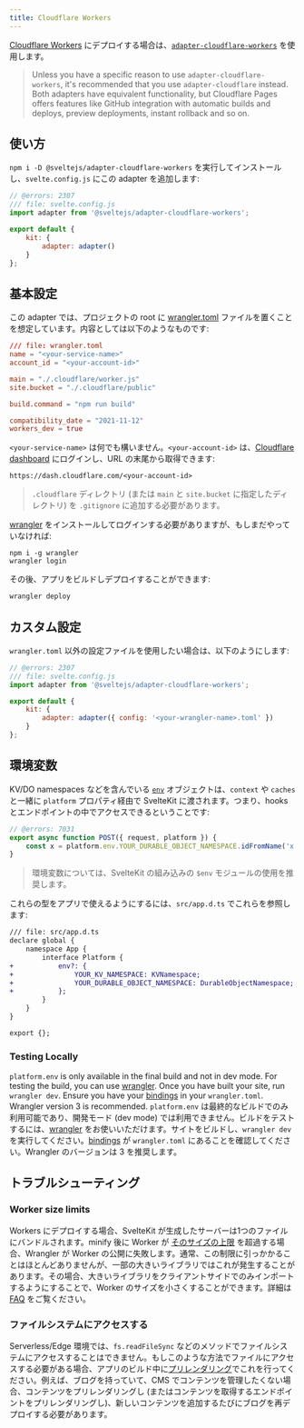 ```yaml
---
title: Cloudflare Workers
---
```


[Cloudflare Workers](https://workers.cloudflare.com/) にデプロイする場合は、[`adapter-cloudflare-workers`](https://github.com/sveltejs/kit/tree/master/packages/adapter-cloudflare-workers) を使用します。

> Unless you have a specific reason to use `adapter-cloudflare-workers`, it's recommended that you use `adapter-cloudflare` instead. Both adapters have equivalent functionality, but Cloudflare Pages offers features like GitHub integration with automatic builds and deploys, preview deployments, instant rollback and so on.

## 使い方 <!--usage-->

`npm i -D @sveltejs/adapter-cloudflare-workers` を実行してインストールし、`svelte.config.js` にこの adapter を追加します:

```js
// @errors: 2307
/// file: svelte.config.js
import adapter from '@sveltejs/adapter-cloudflare-workers';

export default {
	kit: {
		adapter: adapter()
	}
};
```

## 基本設定 <!--basic-configuration-->

この adapter では、プロジェクトの root に [wrangler.toml](https://developers.cloudflare.com/workers/platform/sites/configuration) ファイルを置くことを想定しています。内容としては以下のようなものです:

```toml
/// file: wrangler.toml
name = "<your-service-name>"
account_id = "<your-account-id>"

main = "./.cloudflare/worker.js"
site.bucket = "./.cloudflare/public"

build.command = "npm run build"

compatibility_date = "2021-11-12"
workers_dev = true
```

`<your-service-name>` は何でも構いません。`<your-account-id>` は、[Cloudflare dashboard](https://dash.cloudflare.com) にログインし、URL の末尾から取得できます:

```
https://dash.cloudflare.com/<your-account-id>
```

> `.cloudflare` ディレクトリ (または `main` と `site.bucket` に指定したディレクトリ) を `.gitignore` に追加する必要があります。

[wrangler](https://developers.cloudflare.com/workers/wrangler/get-started/) をインストールしてログインする必要がありますが、もしまだやっていなければ:

```
npm i -g wrangler
wrangler login
```

その後、アプリをビルドしデプロイすることができます:

```sh
wrangler deploy
```

## カスタム設定 <!--custom-config-->

`wrangler.toml` 以外の設定ファイルを使用したい場合は、以下のようにします:

```js
// @errors: 2307
/// file: svelte.config.js
import adapter from '@sveltejs/adapter-cloudflare-workers';

export default {
	kit: {
		adapter: adapter({ config: '<your-wrangler-name>.toml' })
	}
};
```

## 環境変数 <!--environment-variables-->

KV/DO namespaces などを含んでいる [`env`](https://developers.cloudflare.com/workers/runtime-apis/fetch-event#parameters) オブジェクトは、`context` や `caches` と一緒に `platform` プロパティ経由で SvelteKit に渡されます。つまり、hooks とエンドポイントの中でアクセスできるということです:

```js
// @errors: 7031
export async function POST({ request, platform }) {
	const x = platform.env.YOUR_DURABLE_OBJECT_NAMESPACE.idFromName('x');
}
```

> 環境変数については、SvelteKit の組み込みの `$env` モジュールの使用を推奨します。

これらの型をアプリで使えるようにするには、`src/app.d.ts` でこれらを参照します:

```diff
/// file: src/app.d.ts
declare global {
	namespace App {
		interface Platform {
+			env?: {
+				YOUR_KV_NAMESPACE: KVNamespace;
+				YOUR_DURABLE_OBJECT_NAMESPACE: DurableObjectNamespace;
+			};
		}
	}
}

export {};
```

### Testing Locally

`platform.env` is only available in the final build and not in dev mode. For testing the build, you can use [wrangler](https://developers.cloudflare.com/workers/cli-wrangler). Once you have built your site, run `wrangler dev`. Ensure you have your [bindings](https://developers.cloudflare.com/workers/wrangler/configuration/#bindings) in your `wrangler.toml`. Wrangler version 3 is recommended.
`platform.env` は最終的なビルドでのみ利用可能であり、開発モード (dev mode) では利用できません。ビルドをテストするには、[wrangler](https://developers.cloudflare.com/workers/cli-wrangler) をお使いいただけます。サイトをビルドし、`wrangler dev` を実行してください。[bindings](https://developers.cloudflare.com/workers/wrangler/configuration/#bindings) が `wrangler.toml` にあることを確認してください。Wrangler のバージョンは 3 を推奨します。

## トラブルシューティング <!--troubleshooting-->

### Worker size limits

Workers にデプロイする場合、SvelteKit が生成したサーバーは1つのファイルにバンドルされます。minify 後に Worker が [そのサイズの上限](https://developers.cloudflare.com/workers/platform/limits/#worker-size) を超過する場合、Wrangler が Worker の公開に失敗します。通常、この制限に引っかかることはほとんどありませんが、一部の大きいライブラリではこれが発生することがあります。その場合、大きいライブラリをクライアントサイドでのみインポートするようにすることで、Worker のサイズを小さくすることができます。詳細は [FAQ](./faq#how-do-i-use-x-with-sveltekit-how-do-i-use-a-client-side-only-library-that-depends-on-document-or-window) をご覧ください。

### ファイルシステムにアクセスする <!--accessing-the-file-system-->

Serverless/Edge 環境では、`fs.readFileSync` などのメソッドでファイルシステムにアクセスすることはできません。もしこのような方法でファイルにアクセスする必要がある場合、アプリのビルド中に[プリレンダリング](https://kit.svelte.jp/docs/page-options#prerender)でこれを行ってください。例えば、ブログを持っていて、CMS でコンテンツを管理したくない場合、コンテンツをプリレンダリングし (またはコンテンツを取得するエンドポイントをプリレンダリングし)、新しいコンテンツを追加するたびにブログを再デプロイする必要があります。
